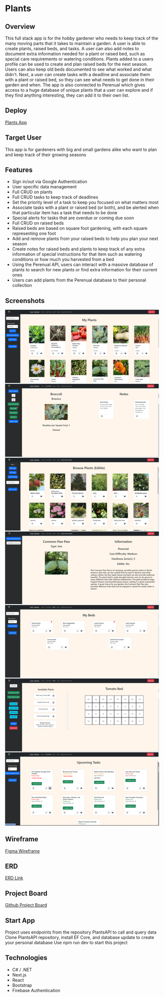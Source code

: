 # Plants
## Overview
  This full stack app is for the hobby gardener who needs to keep track of the many moving parts that it takes to maintain a garden. A user is able to create plants, raised beds, and tasks. A user can also add notes to document extra information needed for a plant or raised bed, such as special care requirements or watering conditions. Plants added to a users profile can be used to create and plan raised beds for the next season. Users can also keep old beds documented to see what worked and what didn't. Next, a user can create tasks with a deadline and associate them with a plant or raised bed, so they can see what needs to get done in their garden and when. The app is also connected to Perenual which gives access to a huge database of unique plants that a user can explore and if they find anything interesting, they can add it to their own list.

## Deploy
[Plants App](raised-beds.netlify.app)

## Target User
 This app is for gardeners with big and small gardens alike who want to plan and keep track of their growing seasons

## Features
- Sign in/out via Google Authentication
- User specific data management
- Full CRUD on plants
- Full CRUD tasks to keep track of deadlines
- Set the priority level of a task to keep you focused on what matters most
- Associate tasks with a plant or raised bed (or both), and be alerted when that particular item has a task that needs to be done
- Special alerts for tasks that are overdue or coming due soon
- Full CRUD on raised beds
- Raised beds are based on square foot gardening, with each square representing one foot
- Add and remove plants from your raised beds to help you plan your next season
- Create notes for raised beds and plants to keep track of any extra information of special instructions for that item such as watering conditions or how much you harvested from a bed
- Using the Perenual API, users can interact with a massive database of plants to search for new plants or find extra information for their current ones
- Users can add plants from the Perenual database to their personal collection

## Screenshots
![Plants](utils/images/plantspage.png)
![Single Plant](utils/images/broccolinotes.png)
![Perenual Plants](utils/images/perenualplants.png)
![Single Perenual Plant](utils/images/perenualsingleplant.png)
![Raised Beds](utils/images/allbeds.png)
![Raised Beds](utils/images/raisedbed.png)
![Tasks](utils/images/taskspage.png)

## Wireframe
[Figma Wireframe](https://www.figma.com/file/AbOlFV3K1tQg0UalAyhkkm/Plants?type=design&node-id=0-1&mode=design&t=hVdyxheIQOWGHnzM-0)

## ERD
[ERD Link](https://lucid.app/lucidchart/7f511c4d-c667-4537-9532-9f98f29c7902/edit?viewport_loc=1430%2C-1531%2C3072%2C1515%2C0_0&invitationId=inv_48c2e3dc-6d48-4078-b9d9-8d42bc35c09d)

## Project Board
[Github Project Board](https://github.com/users/tjpenc/projects/7/views/1)

## Start App
  Project uses endpoints from the repository PlantsAPI to call and query data
  Clone PlantsAPI repository, install EF Core, and database update to create your personal database
  Use npm run dev to start this project

## Technologies
  - C# / .NET 
  - Next.js
  - React
  - Bootstrap
  - Firebase Authentication
